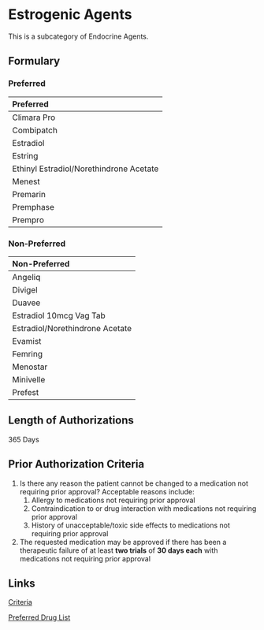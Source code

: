 # Estrogenic Agents

This is a subcategory of Endocrine Agents.

## Formulary

### Preferred

| Preferred                               |
| :-------------------------------------- |
| Climara Pro                             |
| Combipatch                              |
| Estradiol                               |
| Estring                                 |
| Ethinyl Estradiol/Norethindrone Acetate |
| Menest                                  |
| Premarin                                |
| Premphase                               |
| Prempro                                 |

### Non-Preferred

| Non-Preferred                   |
| :------------------------------ |
| Angeliq                         |
| Divigel                         |
| Duavee                          |
| Estradiol 10mcg Vag Tab         |
| Estradiol/Norethindrone Acetate |
| Evamist                         |
| Femring                         |
| Menostar                        |
| Minivelle                       |
| Prefest                         |

## Length of Authorizations

365 Days

## Prior Authorization Criteria

1.  Is there any reason the patient cannot be changed to a medication not requiring prior approval? Acceptable reasons include:
    1.  Allergy to medications not requiring prior approval
    2.  Contraindication to or drug interaction with medications not requiring prior approval
    3.  History of unacceptable/toxic side effects to medications not requiring prior approval
2.  The requested medication may be approved if there has been a therapeutic failure of at least **two trials** of **30 days each** with medications not requiring prior approval

## Links

[Criteria](https://pharmacy.medicaid.ohio.gov/sites/default/files/20220415_UPDL_Criteria_FINAL_.pdf#page=53)

[Preferred Drug List](https://pharmacy.medicaid.ohio.gov/sites/default/files/20220701_UPDL_FINAL.pdf#page=21)
